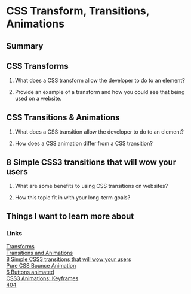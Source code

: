 # CSS Transform, Transitions, Animations

## Summary

## CSS Transforms
1. What does a CSS transform allow the developer to do to an element?

2. Provide an example of a transform and how you could see that being used on a website.

## CSS Transitions & Animations
1. What does a CSS transition allow the developer to do to an element?

2. How does a CSS animation differ from a CSS transition?

## 8 Simple CSS3 transitions that will wow your users
1. What are some benefits to using CSS transitions on websites?

2. How this topic fit in with your long-term goals?

## Things I want to learn more about

### Links
[Transforms](https://learn.shayhowe.com/advanced-html-css/css-transforms/)
\
[Transitions and Animations](https://learn.shayhowe.com/advanced-html-css/transitions-animations/)
\
[8 Simple CSS3 transitions that will wow your users](https://www.webdesignerdepot.com/2014/05/8-simple-css3-transitions-that-will-wow-your-users/)
\
[Pure CSS Bounce Animation](https://codepen.io/dp_lewis/pen/QWMxRR)
\
[6 Buttons animated](https://codepen.io/retyui/pen/ByoaXV)
\
[CSS3 Animations: Keyframes](https://codepen.io/akshaychauhan/pen/dyBqVo)
\
[404](https://codepen.io/kieranfivestars/pen/MYdQxX)